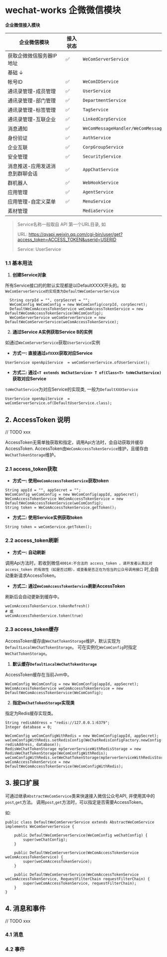 # wechat-works 企微微信模块

**企业微信接入模块**

| 企业微信模块  <div style="width: 170px"/> | 接入状态 <div style="width: 40px"/> | 实现类  <div style="width: 150px"/>                                                | 用法         <div style="width: 100px"/>                                                                           | 
|-------------------------------------|---------------------------------|---------------------------------------------------------------------------------|------------------------------------------------------------------------------------------------------------------|
| 获取企微微信服务器IP地址                       | ✅                               | `WeComServerService`                                                            | [ServerServiceTest](src/test/java/org/kangspace/wechat/helper/work/WeComServerServiceTest.java)                  |
| 基础 ↓                                |                                 |                                                                                 |                                                                                                                  |
| 帐号ID                                | ✅                               | `WeComIDService`                                                                | [WeComIDServiceTest](src/test/java/org/kangspace/wechat/helper/work/WeComIDServiceTest.java)                     |
| 通讯录管理-成员管理                          | ✅                               | `UserService`                                                                   | [UserServiceTest](src/test/java/org/kangspace/wechat/helper/work/UserServiceTest.java)                           |
| 通讯录管理-部门管理                          | ✅                               | `DepartmentService`                                                             | [DepartmentServiceTest](src/test/java/org/kangspace/wechat/helper/work/DepartmentServiceTest.java)               |
| 通讯录管理-标签管理                          | ✅                               | `TagService`                                                                    | [TagServiceTest](src/test/java/org/kangspace/wechat/helper/work/TagServiceTest.java)                             |
| 通讯录管理-互联企业                          | ✅                               | `LinkedCorpService`                                                             | [LinkedCorpServiceTest](src/test/java/org/kangspace/wechat/helper/work/LinkedCorpServiceTest.java)               |
| 消息通知                                | ✅                               | `WeComMessageHandler/WeComMessageResolver,WeComEventHandler/WeComEventResolver` | [WeComMessageResolverTest](src/test/java/org/kangspace/wechat/helper/work/message/WeComMessageResolverTest.java) |
| 身份验证                                | ✅                               | `AuthService`                                                                   | [AuthServiceTest](src/test/java/org/kangspace/wechat/helper/work/AuthServiceTest.java)                           |
| 企业互联                                | ✅                               | `CorpGroupService`                                                              | [CorpGroupServiceTest](src/test/java/org/kangspace/wechat/helper/work/CorpGroupServiceTest.java)                 |
| 安全管理                                | ✅                               | `SecurityService`                                                               | [SecurityServiceTest](src/test/java/org/kangspace/wechat/helper/work/SecurityServiceTest.java)                   |
| 消息推送-应用发送消息到群聊会话                    | ✅                               | `AppChatService`                                                                | [AppChatServiceTest](src/test/java/org/kangspace/wechat/helper/work/AppChatServiceTest.java)                     |
| 群机器人                                | ✅                               | `WebHookService`                                                                | [WebHookServiceTest](src/test/java/org/kangspace/wechat/helper/work/WebHookServiceTest.java)                     |
| 应用管理                                | ✅                               | `AgentService`                                                                  | [AgentServiceTest](src/test/java/org/kangspace/wechat/helper/work/AgentServiceTest.java)                         |
| 应用管理-自定义菜单                          | ✅                               | `MenuService`                                                                   | [MenuServiceTest](src/test/java/org/kangspace/wechat/helper/work/MenuServiceTest.java)                           |
| 素材管理                                |                                 | `MediaService`                                                                  | [MediaServiceTest](src/test/java/org/kangspace/wechat/helper/work/MediaServiceTest.java)                         |

> Service名称一般取自 API 第一个URL目录, 如
>
> URL: https://qyapi.weixin.qq.com/cgi-bin/user/get?access_token=ACCESS_TOKEN&userid=USERID
>
> Service: UserService

### 1.1 基本用法

1. **创建Service对象**

所有Service接口的的默认实现都是以DefaultXXXX开头的。如`WeComServerService的实现类为DefaultWeComServerService`

```
  String corpId = "", corpSecret = "";
  WeComConfig WeComConfig = new WeComConfig(corpId, corpSecret);
  DefaultWeComAccessTokenService weComAccessTokenService = new DefaultWeComAccessTokenService(WeComConfig);
  WeComServerService weComServerService = new DefaultWeComServerService(weComAccessTokenService);
```

2. **通过Service A实例获取Service B的实例**

如通过`WeComServerService`获取`UserService`实例

- **方式一: 直接通过`ofXXXX`获取对应Service**

```
UserService openApiService  = weComServerService.ofUserService();
```

- **方式二: 通过`<T extends WeChatService> T of(Class<T> toWeChatService)`获取对应Service**

`toWeChatService`为对应Service的实现类, 一般为`DefaultXXXService`

```
UserService openApiService  = weComServerService.of(DefaultUserService.class);
```

## 2. AccessToken 说明

// TODO xxx

AccessToken无需单独获取和指定，调用Api方法时，会自动获取并缓存AccessToken.
AccessToken由`WeComAccessTokenService`维护，且缓存由`WeChatTokenStorage`维护。

### 2.1 access_token获取

- **方式一: 使用`WeComAccessTokenService`获取token**

```
String appId = "", appSecret = "";
WeComConfig weComConfig = new WeComConfig(appId, appSecret);
WeComAccessTokenService WeComAccessTokenService = new DefaultWeComAccessTokenService(weComConfig);
String token = WeComAccessTokenService.getToken();
```

- **方式二: 使用Service实例获取token**

```
String token = weComService.getToken();
```

### 2.2 access_token刷新

- **方式一: 自动刷新**

调用Api方法时，若收到微信`40014:不合法的 access_token ，请开发者认真比对 access_token 的有效性（如是否过期），或查看是否正在为恰当的公众号调用接口`
时,会自动重新请求AccessToken。

- **方式二: 通过`WeComAccessTokenService`刷新AccessToken**

刷新后会自动更新到缓存中。

```
weComAccessTokenService.tokenRefresh()
# 或
weComAccessTokenService.token(true)
```

### 2.3 access_token缓存

AccessToken缓存由`WeChatTokenStorage`维护，默认实现为`DefaultLocalWeChatTokenStorage`。
可在实例化`WeComConfig`时指定`WeChatTokenStorage`。

1. **默认缓存`DefaultLocalWeChatTokenStorage`**

AccessToken缓存在当前Jvm中。

```
WeComConfig WeComConfig = new WeComConfig(appId, appSecret);
WeComAccessTokenService weComAccessTokenService = new DefaultWeComAccessTokenService(WeComConfig);
```

2. **指定`WeChatTokenStorage`实现类**

指定为Redis缓存实现类。

```
String redisAddress = "redis://127.0.0.1:6379";
Integer database = 0;

WeComConfig weComConfigWithRedis = new WeComConfig(appId, appSecret);
weComConfigWithRedis.setRedisConfig(WeChatRedisConfigFactory.newConfig(WeChatRedisConfig.ServerType.SingleServer, redisAddress, database));
RedisWeChatTokenStorage mpServerServiceWithRedisStorage = new RedisWeChatTokenStorage(WeComConfigWithRedis);
weComConfigWithRedis.setWeChatTokenStorage(mpServerServiceWithRedisStorage);
weComAccessTokenService = new DefaultWeComAccessTokenService(WeComConfigWithRedis);
```

## 3. 接口扩展

可通过继承`AbstractWeComService`类来快速接入微信公众号API, 并使用其中的`post`,`get`方法。
调用`post`,`get`方法时，可以指定是否需要AccessToken。

如:

```
public class DefaultWeComServerService extends AbstractWeComService implements WeComServerService {

    public DefaultWeComServerService(WeComConfig weChatConfig) {
        super(weChatConfig);
    }

    public DefaultWeComServerService(WeComAccessTokenService weComAccessTokenService) {
        super(weComAccessTokenService);
    }

    public DefaultWeComServerService(WeComAccessTokenService weComAccessTokenService, RequestFilterChain requestFilterChain) {
        super(weComAccessTokenService, requestFilterChain);
    }
}
```

## 4. 消息和事件

// TODO xxx

### 4.1 消息

### 4.2 事件
